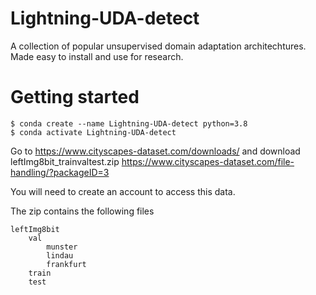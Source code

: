 # Lightning-UDA-detect
A collection of popular unsupervised domain adaptation architechtures. Made easy to install and use for research.

# Getting started

```
$ conda create --name Lightning-UDA-detect python=3.8
$ conda activate Lightning-UDA-detect
```

Go to https://www.cityscapes-dataset.com/downloads/ and download leftImg8bit_trainvaltest.zip https://www.cityscapes-dataset.com/file-handling/?packageID=3

You will need to create an account to access this data.

The zip contains the following files

```
leftImg8bit
    val
        munster
        lindau
        frankfurt
    train
    test
```